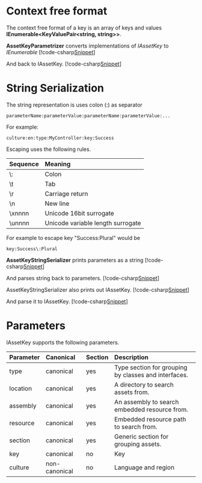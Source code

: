 ﻿# Context free format
The context free format of a key is an array of keys and values **IEnumerable&lt;KeyValuePair&lt;string, string&gt;&gt;**.

**AssetKeyParametrizer** converts implementations of *IAssetKey* to *IEnumerable*
[!code-csharp[Snippet](Examples.cs#Snippet_1)]

And back to IAssetKey.
[!code-csharp[Snippet](Examples.cs#Snippet_2)]

# String Serialization
The string representation is uses colon (:) as separator
```none
parameterName:parameterValue:parameterName:parameterValue:...
```

For example:
```none
culture:en:type:MyController:key:Success
```

Escaping uses the following rules.

| Sequence | Meaning |
|:---------|:--------|
| \\: | Colon |
| \\t | Tab |
| \\r | Carriage return |
| \\n | New line |
| \\xnnnn | Unicode 16bit surrogate |
| \\unnnn | Unicode variable length surrogate |

For example to escape key "Success:Plural" would be
```none
key:Success\:Plural
```

**AssetKeyStringSerializer** prints parameters as a string
[!code-csharp[Snippet](Examples.cs#Snippet_3)]

And parses string back to parameters.
[!code-csharp[Snippet](Examples.cs#Snippet_4)]

AssetKeyStringSerializer also prints out IAssetKey.
[!code-csharp[Snippet](Examples.cs#Snippet_5)]

And parse it to IAssetKey.
[!code-csharp[Snippet](Examples.cs#Snippet_6)]

# Parameters
IAssetKey supports the following parameters.

| Parameter | Canonical | Section | Description |
|:---------|:-------|:--------|:---------|
| type | canonical | yes | Type section for grouping by classes and interfaces. |
| location | canonical | yes | A directory to search assets from. |
| assembly | canonical | yes | An assembly to search embedded resource from. |
| resource | canonical | yes | Embedded resource path to search from. |
| section | canonical | yes | Generic section for grouping assets. |
| key | canonical | no | Key |
| culture | non-canonical | no | Language and region |
